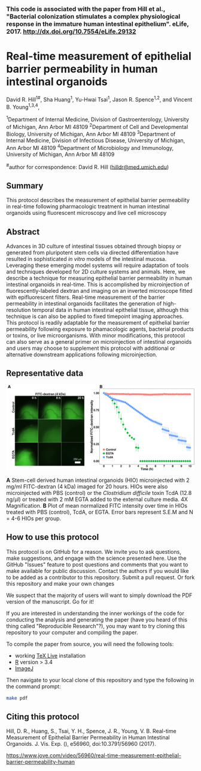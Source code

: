 
### This code is associated with the paper from Hill et al., "Bacterial colonization stimulates a complex physiological response in the immature human intestinal epithelium". eLife, 2017. http://dx.doi.org/10.7554/eLife.29132


# Real-time measurement of epithelial barrier permeability in human intestinal organoids

David R. Hill<sup>1#</sup>, Sha Huang<sup>1</sup>, Yu-Hwai Tsai<sup>1</sup>, Jason R. Spence<sup>1,2</sup>, and Vincent B. Young<sup>1,3,4</sup>,

<sup>1</sup>Department of Internal Medicine, Division of Gastroenterology, University of Michigan, Ann Arbor MI 48109
<sup>2</sup>Department of Cell and Developmental Biology, University of Michigan, Ann Arbor MI 48109 
<sup>3</sup>Department of Internal Medicine, Division of Infectious Disease, University of Michigan, Ann Arbor MI 48109
<sup>4</sup>Department of Microbiology and Immunology, University of Michigan, Ann Arbor MI 48109

<sup>#</sup>author for correspondence:
David R. Hill (hilldr@med.umich.edu)

## Summary 

This protocol describes the measurement of epithelial barrier permeability in real-time following pharmacologic treatment in human intestinal organoids using fluorescent microscopy and live cell microscopy

## Abstract

Advances in 3D culture of intestinal tissues obtained through biopsy or generated from pluripotent stem cells via directed differentiation have resulted in sophisticated *in vitro* models of the intestinal mucosa. Leveraging these emerging model systems will require adaptation of tools and techniques developed for 2D culture systems and animals. Here, we describe a technique for measuring epithelial barrier permeability in human intestinal organoids in real-time. This is accomplished by microinjection of fluorescently-labeled dextran and imaging on an inverted microscope fitted with epifluorescent filters. Real-time measurement of the barrier permeability in intestinal organoids facilitates the generation of high-resolution temporal data in human intestinal epithelial tissue, although this technique is can also be applied to fixed timepoint imaging approaches. This protocol is readily adaptable for the measurement of epithelial barrier permeability following exposure to phamacologic agents, bacterial products or toxins, or live microorganisms.  With minor modifications, this protocol can also serve as a general primer on microinjection of intestinal organoids and users may choose to supplement this protocol with additional or alternative downstream applications following microinjection.

## Representative data

![](results/figure4.png)

__A__ Stem-cell derived human intestinal organoids (HIO) microinjected with 2 mg/ml FITC-dextran (4 kDa) imaged for 20 hours. HIOs were also microinjected with PBS (control) or the *Clostridium difficile* toxin TcdA (12.8 ng/&mu;l) or treated with 2 mM EGTA added to the external culture media. 4X Magnification. __B__ Plot of mean normalized FITC intensity over time in HIOs treated with PBS (control), TcdA, or EGTA. Error bars represent S.E.M and N = 4-6 HIOs per group.

## How to use this protocol

This protocol is on GitHub for a reason. We invite you to ask questions, make suggestions, and engage with the science presented here. Use the GitHub "Issues" feature to post questions and comments that you want to make available for public discussion. Contact the authors if you would like to be added as a contributor to this repository. Submit a pull request. Or fork this repository and make your own changes

We suspect that the majority of users will want to simply download the PDF version of the manuscript. Go for it!

If you are interested in understanding the inner workings of the code for conducting the analysis and generating the paper (have you heard of this thing called "Reproducible Research"?), you may want to try cloning this repository to your computer and compiling the paper.

To compile the paper from source, you will need the following tools:
* working [TeX Live](https://www.tug.org/texlive/) installation
* [R](https://cran.r-project.org/) version > 3.4
* [ImageJ](https://imagej.nih.gov/ij/)

Then navigate to your local clone of this repository and type the following in the command prompt:

```sh
make pdf
```

## Citing this protocol

Hill, D. R., Huang, S., Tsai, Y. H., Spence, J. R., Young, V. B. Real-time Measurement of Epithelial Barrier Permeability in Human Intestinal Organoids. J. Vis. Exp. (), e56960, doi:10.3791/56960 (2017).

https://www.jove.com/video/56960/real-time-measurement-epithelial-barrier-permeability-human
